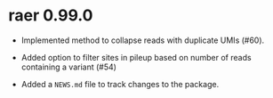 # raer 0.99.0

* Implemented method to collapse reads with duplicate UMIs (#60). 

* Added option to filter sites in pileup based on number of reads containing a variant (#54)

* Added a `NEWS.md` file to track changes to the package.
